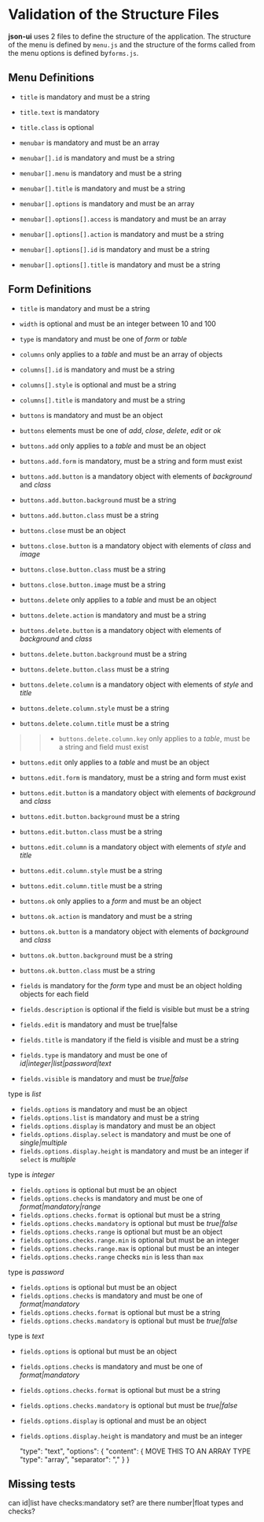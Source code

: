 # Validation of the Structure Files

**json-ui** uses 2 files to define the structure of the application. The structure of the menu is defined by `menu.js` and the structure of the forms called from the menu options is defined by`forms.js`.

## Menu Definitions

- `title` is mandatory and must be a string
- `title.text` is mandatory
- `title.class` is optional

- `menubar` is mandatory and must be an array
- `menubar[].id` is mandatory and must be a string
- `menubar[].menu` is mandatory and must be a string
- `menubar[].title` is mandatory and must be a string
- `menubar[].options` is mandatory and must be an array
- `menubar[].options[].access` is mandatory and must be an array
- `menubar[].options[].action` is mandatory and must be a string
- `menubar[].options[].id` is mandatory and must be a string
- `menubar[].options[].title` is mandatory and must be a string

## Form Definitions

- `title` is mandatory and must be a string
- `width` is optional and must be an integer between 10 and 100
- `type` is mandatory and must be one of *form* or *table*
- `columns` only applies to a *table* and must be an array of objects
- `columns[].id` is mandatory and must be a string
- `columns[].style` is optional and must be a string
- `columns[].title` is mandatory and must be a string

- `buttons` is mandatory and must be an object
- `buttons` elements must be one of *add*, *close*, *delete*, *edit* or *ok*
- `buttons.add` only applies to a *table* and must be an object
- `buttons.add.form` is mandatory, must be a string and form must exist
- `buttons.add.button` is a mandatory object with elements of *background* and *class*
- `buttons.add.button.background` must be a string
- `buttons.add.button.class` must be a string
- `buttons.close` must be an object
- `buttons.close.button` is a mandatory object with elements of *class* and *image*
- `buttons.close.button.class` must be a string
- `buttons.close.button.image` must be a string
- `buttons.delete` only applies to a *table* and must be an object
- `buttons.delete.action` is mandatory and must be a string
- `buttons.delete.button` is a mandatory object with elements of *background* and *class*
- `buttons.delete.button.background` must be a string
- `buttons.delete.button.class` must be a string
- `buttons.delete.column` is a mandatory object with elements of *style* and *title*
- `buttons.delete.column.style` must be a string
- `buttons.delete.column.title` must be a string
>> - `buttons.delete.column.key` only applies to a *table*, must be a string and field must exist
- `buttons.edit` only applies to a *table* and must be an object
- `buttons.edit.form` is mandatory, must be a string and form must exist
- `buttons.edit.button` is a mandatory object with elements of *background* and *class*
- `buttons.edit.button.background` must be a string
- `buttons.edit.button.class` must be a string
- `buttons.edit.column` is a mandatory object with elements of *style* and *title*
- `buttons.edit.column.style` must be a string
- `buttons.edit.column.title` must be a string
- `buttons.ok` only applies to a *form* and must be an object
- `buttons.ok.action` is mandatory and must be a string
- `buttons.ok.button` is a mandatory object with elements of *background* and *class*
- `buttons.ok.button.background` must be a string
- `buttons.ok.button.class` must be a string

- `fields` is mandatory for the *form* type and must be an object holding objects for each field
- `fields.description` is optional if the field is visible but must be a string
- `fields.edit` is mandatory and must be true|false
- `fields.title` is mandatory if the field is visible and must be a string
- `fields.type` is mandatory and must be one of *id|integer|list|password|text*
- `fields.visible` is mandatory and must be *true|false*

type is *list*
- `fields.options` is mandatory and must be an object
- `fields.options.list` is mandatory and must be a string
- `fields.options.display` is mandatory and must be an object
- `fields.options.display.select` is mandatory and must be one of *single|multiple*
- `fields.options.display.height` is mandatory and must be an integer if `select` is *multiple*

type is *integer*
- `fields.options` is optional but must be an object
- `fields.options.checks` is mandatory and must be one of *format|mandatory|range*
- `fields.options.checks.format` is optional but must be a string
- `fields.options.checks.mandatory` is optional but must be *true|false*
- `fields.options.checks.range` is optional but must be an object
- `fields.options.checks.range.min` is optional but must be an integer
- `fields.options.checks.range.max` is optional but must be an integer
- `fields.options.checks.range` checks `min` is less than `max`

type is *password*
- `fields.options` is optional but must be an object
- `fields.options.checks` is mandatory and must be one of *format|mandatory*
- `fields.options.checks.format` is optional but must be a string
- `fields.options.checks.mandatory` is optional but must be *true|false*

type is *text*
- `fields.options` is optional but must be an object
- `fields.options.checks` is mandatory and must be one of *format|mandatory*
- `fields.options.checks.format` is optional but must be a string
- `fields.options.checks.mandatory` is optional but must be *true|false*
- `fields.options.display` is optional and must be an object
- `fields.options.display.height` is mandatory and must be an integer

	"type": "text",
	"options": {
		"content": {				MOVE THIS TO AN ARRAY TYPE
			"type": "array",
			"separator": ","
		}
	}

## Missing tests

can id|list have checks:mandatory set?
are there number|float types and checks?
